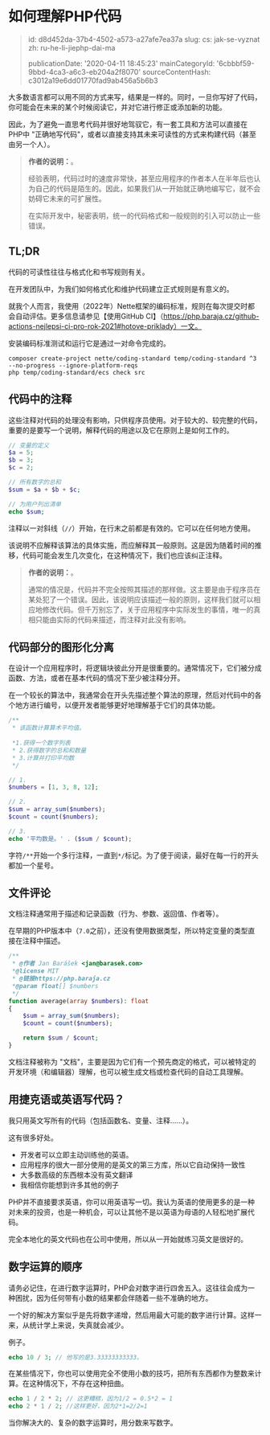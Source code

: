 如何理解PHP代码
=========

> id: d8d452da-37b4-4502-a573-a27afe7ea37a
> slug:
> 	cs: jak-se-vyznat
> 	zh: ru-he-li-jiephp-dai-ma
> 
> publicationDate: '2020-04-11 18:45:23'
> mainCategoryId: '6cbbbf59-9bbd-4ca3-a6c3-eb204a2f8070'
> sourceContentHash: c3012a19e6dd01770fad9ab456a5b6b3

大多数语言都可以用不同的方式来写，结果是一样的。同时，一旦你写好了代码，你可能会在未来的某个时候阅读它，并对它进行修正或添加新的功能。

因此，为了避免一直思考代码并很好地驾驭它，有一套工具和方法可以直接在PHP中 "正确地写代码"，或者以直接支持其未来可读性的方式来构建代码（甚至由另一个人）。

> **作者的说明：**。
>
> 经验表明，代码过时的速度非常快，甚至应用程序的作者本人在半年后也认为自己的代码是陌生的。因此，如果我们从一开始就正确地编写它，就不会妨碍它未来的可扩展性。
>
> 在实际开发中，秘密表明，统一的代码格式和一般规则的引入可以防止一些错误。

TL;DR
-----

代码的可读性往往与格式化和书写规则有关。

在开发团队中，为我们如何格式化和维护代码建立正式规则是有意义的。

就我个人而言，我使用（2022年）Nette框架的编码标准，规则在每次提交时都会自动评估。更多信息请参见【使用GitHub CI】（https://php.baraja.cz/github-actions-nejlepsi-ci-pro-rok-2021#hotove-priklady）一文。

安装编码标准测试和运行它是通过一对命令完成的。

```shell
composer create-project nette/coding-standard temp/coding-standard ^3 --no-progress --ignore-platform-reqs
php temp/coding-standard/ecs check src
```

代码中的注释
---------------

这些注释对代码的处理没有影响，只供程序员使用。对于较大的、较完整的代码，重要的是要写一个说明，解释代码的用途以及它在原则上是如何工作的。

```php
// 变量的定义
$a = 5;
$b = 3;
$c = 2;

// 所有数字的总和
$sum = $a + $b + $c;

// 为用户列出清单
echo $sum;
```

注释以一对斜线（`//`）开始，在行末之前都是有效的。它可以在任何地方使用。

该说明不应解释该算法的具体实施，而应解释其一般原则。这是因为随着时间的推移，代码可能会发生几次变化，在这种情况下，我们也应该纠正注释。

> **作者的说明：**。
>
> 通常的情况是，代码并不完全按照其描述的那样做。这主要是由于程序员在某处犯了一个错误。因此，该说明应该描述一般的原则，这样我们就可以相应地修改代码。但千万别忘了，关于应用程序中实际发生的事情，唯一的真相只能由实际的代码来描述，而注释对此没有影响。

代码部分的图形化分离
----------------------------

在设计一个应用程序时，将逻辑块彼此分开是很重要的。通常情况下，它们被分成函数、方法，或者在基本代码的情况下至少被注释分开。

在一个较长的算法中，我通常会在开头先描述整个算法的原理，然后对代码中的各个地方进行编号，以便开发者能够更好地理解基于它们的具体功能。

```php
/**
 * 该函数计算算术平均值。
 
 *1.获得一个数字列表
 * 2.获得数字的总和和数量
 * 3.计算并打印平均数
 */

// 1.
$numbers = [1, 3, 8, 12];

// 2.
$sum = array_sum($numbers);
$count = count($numbers);

// 3.
echo '平均数是。' . ($sum / $count);
```

字符`/**`开始一个多行注释，一直到`*/`标记。为了便于阅读，最好在每一行的开头都加一个星号。

文件评论
----------------------

文档注释通常用于描述和记录函数（行为、参数、返回值、作者等）。

在早期的PHP版本中（`7.0`之前），还没有使用数据类型，所以特定变量的类型直接在注释中描述。

```php
/**
 * @作者 Jan Barášek <jan@barasek.com>
 *@license MIT
 * @链接https://php.baraja.cz
 *@param float[] $numbers
 */
function average(array $numbers): float
{
    $sum = array_sum($numbers);
    $count = count($numbers);

    return $sum / $count;
}
```

文档注释被称为 "文档"，主要是因为它们有一个预先商定的格式，可以被特定的开发环境（和编辑器）理解，也可以被生成文档或检查代码的自动工具理解。

用捷克语或英语写代码？
-----------------------------

我只用英文写所有的代码（包括函数名、变量、注释......）。

这有很多好处。

- 开发者可以立即主动训练他的英语。
- 应用程序的很大一部分使用的是英文的第三方库，所以它自动保持一致性
- 大多数高级的东西根本没有英文翻译
- 我相信你能想到许多其他的例子

PHP并不直接要求英语，你可以用英语写一切。我认为英语的使用更多的是一种对未来的投资，也是一种机会，可以让其他不是以英语为母语的人轻松地扩展代码。

完全本地化的英文代码也在公司中使用，所以从一开始就练习英文是很好的。

数字运算的顺序
------------------------

请务必记住，在进行数字运算时，PHP会对数字进行四舍五入。这往往会成为一种困扰，因为任何带有小数的结果都会伴随着一些不准确的地方。

一个好的解决方案似乎是先将数字递增，然后用最大可能的数字进行计算。这样一来，从统计学上来说，失真就会减少。

例子。

```php
echo 10 / 3; // 他写的是3.33333333333。
```

在某些情况下，你也可以使用完全不使用小数的技巧，把所有东西都作为整数来计算。在这种情况下，不存在这种扭曲。

```php
echo 1 / 2 * 2; // 这更糟糕，因为1/2 = 0.5*2 = 1
echo 2 * 1 / 2; //这样更好，因为2*1=2/2=1
```

当你解决大的、复杂的数字运算时，用分数来写数字。
